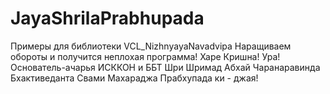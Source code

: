 # JayaShrilaPrabhupada
 Примеры для библиотеки VCL_NizhnyayaNavadvipa
 Наращиваем обороты и получится неплохая программа!
 Харе Кришна! Ура!
 Основатель-ачарья ИСККОН и ББТ Шри Шримад Абхай Чаранаравинда Бхактиведанта Свами Махараджа Прабхупада ки - джая!